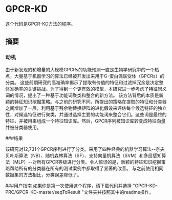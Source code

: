 # GPCR-KD

这个代码是GPCR-KD方法的程序。

## 摘要

### 动机

由于新发现的和增量的大规模GPCRs的功能预测一直是生物学研究中的一个热点，大量基于机器学习的算法已经被开发出来用于G-蛋白偶联受体（GPCRs）的分类。 这些前期研究的高准确率揭示了提取有价值的特征和过滤掉冗余是决定整体准确率的关键挑战。为了得到一个更有效的模型，本研究进一步考虑了特征同义词的情况，提出了一种基于功能词聚类和整合的新方法。 该方法背后的本质是新颖的特征知识挖掘策略。与之前的研究不同，所提出的策略在提取的特征和分类器之间增加了一层，利用基于残余物替换矩阵的进化假设来评估每个候选特征的独立性，对候选特征进行聚类，并通过选择主要的功能词来整合它们。这些词是最终的特征，并被用来组成一个特征知识库。然后，GPCR序列被知识库转变成特征向量并被分类器使用。

###结果

该研究对12,731个GPCR序列进行了分类。采用了四种经典的机器学习算法--奈夫贝叶斯算法（NB）、随机森林算法（SF）、支持向量机算法（SVM）和多层感知算法（MLP）--对所有GPCR等级进行分类。令人惊讶的是，新颖的特征知识挖掘策略帮助所有的分类器在所有的测试案例中都取得了显著的改善。 与之前使用相同数据集的方法相比，分类误差降低了。


###用户指南
如果你是第一次使用这个程序，请下载代码并选择 "GPCR-KD-PRO/GPCR-KD-master/seqToResult "文件夹并按照其中的readme操作。


